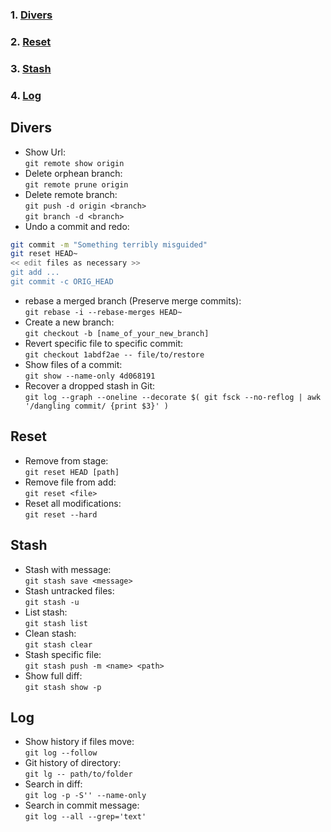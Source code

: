 ### 1. [Divers](#divers)
### 2. [Reset](#reset)
### 3. [Stash](#stash)
### 4. [Log](#log)


## Divers
* Show Url:  
`git remote show origin`
* Delete orphean branch:  
`git remote prune origin`
* Delete remote branch:  
`git push -d origin <branch>`  
`git branch -d <branch>`
* Undo a commit and redo:  
```bash
git commit -m "Something terribly misguided"
git reset HEAD~
<< edit files as necessary >>
git add ...
git commit -c ORIG_HEAD
```
* rebase a merged branch (Preserve merge commits):  
`git rebase -i --rebase-merges HEAD~`
* Create a new branch:  
`git checkout -b [name_of_your_new_branch]`
* Revert specific file to specific commit:  
`git checkout 1abdf2ae -- file/to/restore`
* Show files of a commit:  
`git show --name-only 4d068191`
* Recover a dropped stash in Git:  
`git log --graph --oneline --decorate $( git fsck --no-reflog | awk '/dangling commit/ {print $3}' )`


## Reset
* Remove from stage:  
`git reset HEAD [path]`
* Remove file from add:  
`git reset <file>`
* Reset all modifications:  
`git reset --hard`


## Stash  
* Stash with message:  
`git stash save <message>`
* Stash untracked files:  
`git stash -u`
* List stash:  
`git stash list`
* Clean stash:  
`git stash clear`
* Stash specific file:  
`git stash push -m <name> <path>`
* Show full diff:  
`git stash show -p`


## Log
* Show history if files move:  
`git log --follow`
* Git history of directory:  
`git lg -- path/to/folder`
* Search in diff:  
`git log -p -S'' --name-only`
* Search in commit message:  
`git log --all --grep='text'`
